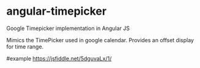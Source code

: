 # angular-timepicker
Google Timepicker implementation in Angular JS

Mimics the TimePicker used in google calendar. Provides an offset display for time range.

#example
https://jsfiddle.net/5dguvaLx/1/
